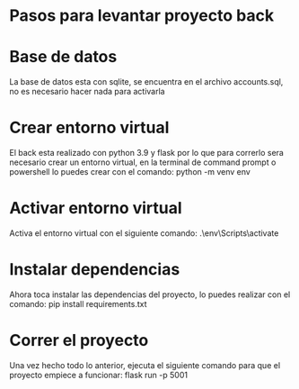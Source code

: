 # Pasos para levantar proyecto back

# Base de datos
La base de datos esta con sqlite, se encuentra en el archivo accounts.sql, no es necesario hacer nada para activarla

# Crear entorno virtual
El back esta realizado con python 3.9 y flask por lo que para correrlo sera necesario crear un entorno virtual, en la terminal de command prompt o powershell lo puedes crear con el comando: python -m venv env

# Activar entorno virtual
Activa el entorno virtual con el siguiente comando: .\env\Scripts\activate

# Instalar dependencias
Ahora toca instalar las dependencias del proyecto, lo puedes realizar con el comando: pip install requirements.txt

# Correr el proyecto
Una vez hecho todo lo anterior, ejecuta el siguiente comando para que el proyecto empiece a funcionar: flask run -p 5001